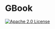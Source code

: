 # GBook 

[![Apache 2.0 License](https://img.shields.io/badge/listence-apache%202.0-%23CB2533.svg)](http://www.apache.org/licenses/LICENSE-2.0)
